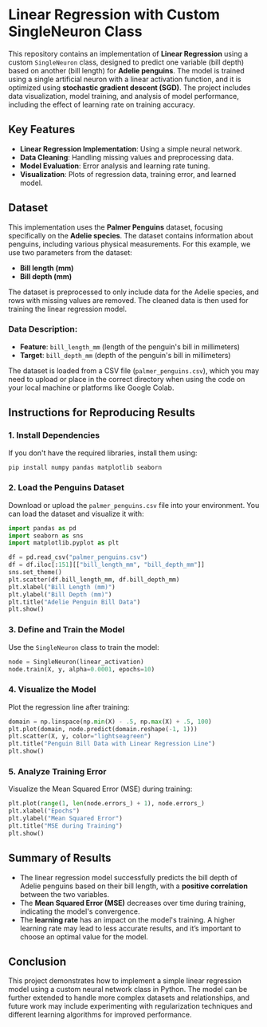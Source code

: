 
# Linear Regression with Custom SingleNeuron Class

This repository contains an implementation of **Linear Regression** using a custom `SingleNeuron` class, designed to predict one variable (bill depth) based on another (bill length) for **Adelie penguins**. The model is trained using a single artificial neuron with a linear activation function, and it is optimized using **stochastic gradient descent (SGD)**. The project includes data visualization, model training, and analysis of model performance, including the effect of learning rate on training accuracy.

## Key Features

- **Linear Regression Implementation**: Using a simple neural network.
- **Data Cleaning**: Handling missing values and preprocessing data.
- **Model Evaluation**: Error analysis and learning rate tuning.
- **Visualization**: Plots of regression data, training error, and learned model.

## Dataset

This implementation uses the **Palmer Penguins** dataset, focusing specifically on the **Adelie species**. The dataset contains information about penguins, including various physical measurements. For this example, we use two parameters from the dataset:

- **Bill length (mm)**
- **Bill depth (mm)**

The dataset is preprocessed to only include data for the Adelie species, and rows with missing values are removed. The cleaned data is then used for training the linear regression model.

### Data Description:

- **Feature**: `bill_length_mm` (length of the penguin's bill in millimeters)
- **Target**: `bill_depth_mm` (depth of the penguin's bill in millimeters)

The dataset is loaded from a CSV file (`palmer_penguins.csv`), which you may need to upload or place in the correct directory when using the code on your local machine or platforms like Google Colab.

## Instructions for Reproducing Results

### 1. Install Dependencies

If you don't have the required libraries, install them using:

```bash
pip install numpy pandas matplotlib seaborn
```

### 2. Load the Penguins Dataset

Download or upload the `palmer_penguins.csv` file into your environment. You can load the dataset and visualize it with:

```python
import pandas as pd
import seaborn as sns
import matplotlib.pyplot as plt

df = pd.read_csv("palmer_penguins.csv")
df = df.iloc[:151][["bill_length_mm", "bill_depth_mm"]]
sns.set_theme()
plt.scatter(df.bill_length_mm, df.bill_depth_mm)
plt.xlabel("Bill Length (mm)")
plt.ylabel("Bill Depth (mm)")
plt.title("Adelie Penguin Bill Data")
plt.show()
```

### 3. Define and Train the Model

Use the `SingleNeuron` class to train the model:

```python
node = SingleNeuron(linear_activation)
node.train(X, y, alpha=0.0001, epochs=10)
```

### 4. Visualize the Model

Plot the regression line after training:

```python
domain = np.linspace(np.min(X) - .5, np.max(X) + .5, 100)
plt.plot(domain, node.predict(domain.reshape(-1, 1)))
plt.scatter(X, y, color="lightseagreen")
plt.title("Penguin Bill Data with Linear Regression Line")
plt.show()
```

### 5. Analyze Training Error

Visualize the Mean Squared Error (MSE) during training:

```python
plt.plot(range(1, len(node.errors_) + 1), node.errors_)
plt.xlabel("Epochs")
plt.ylabel("Mean Squared Error")
plt.title("MSE during Training")
plt.show()
```

## Summary of Results

- The linear regression model successfully predicts the bill depth of Adelie penguins based on their bill length, with a **positive correlation** between the two variables.
- The **Mean Squared Error (MSE)** decreases over time during training, indicating the model's convergence.
- The **learning rate** has an impact on the model's training. A higher learning rate may lead to less accurate results, and it’s important to choose an optimal value for the model.

## Conclusion

This project demonstrates how to implement a simple linear regression model using a custom neural network class in Python. The model can be further extended to handle more complex datasets and relationships, and future work may include experimenting with regularization techniques and different learning algorithms for improved performance.
```

